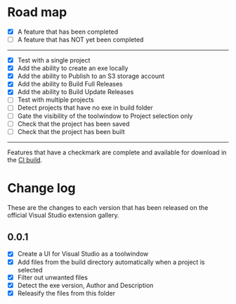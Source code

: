 # Road map

- [x] A feature that has been completed
- [ ] A feature that has NOT yet been completed
---
- [x] Test with a single project
- [x] Add the ability to create an exe locally
- [x] Add the ability to Publish to an S3 storage account
- [x] Add the ability to Build Full Releases
- [x] Add the ability to Build Update Releases
- [ ] Test with multiple projects
- [ ] Detect projects that have no exe in build folder
- [ ] Gate the visibility of the toolwindow to Project selection only
- [ ] Check that the project has been saved
- [ ] Check that the project has been built
---
Features that have a checkmark are complete and available for
download in the
[CI build](http://vsixgallery.com/extension/VS.Squirrel.Chris.Pulman.b619c884-a2aa-4750-8433-bdca671f6d26/).

# Change log

These are the changes to each version that has been released
on the official Visual Studio extension gallery.

## 0.0.1

- [x] Create a UI for Visual Studio as a toolwindow
- [x] Add files from the build directory automatically when a project is selected
- [x] Filter out unwanted files
- [x] Detect the exe version, Author and Description
- [x] Releasify the files from this folder
